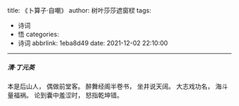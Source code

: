 title: 《卜算子·自嘲》
author: 树叶莎莎遮窗棂
tags:
  - 诗词
  - 悟
categories:
  - 诗词
abbrlink: 1eba8d49
date: 2021-12-02 22:10:00
---
##### 清·丁元英
本是后山人，
偶做前堂客。
醉舞经阁半卷书，
坐井说天阔。
大志戏功名，
海斗量福祸。
论到囊中羞涩时，
怒指乾坤错。